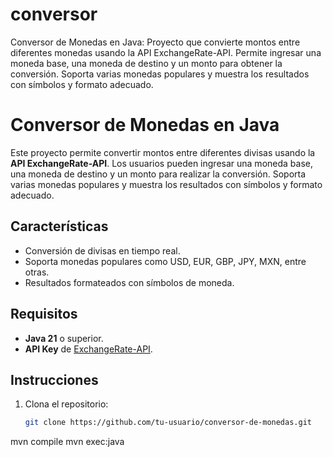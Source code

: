 # conversor
Conversor de Monedas en Java: Proyecto que convierte montos entre diferentes monedas usando la API ExchangeRate-API. Permite ingresar una moneda base, una moneda de destino y un monto para obtener la conversión. Soporta varias monedas populares y muestra los resultados con símbolos y formato adecuado.
# Conversor de Monedas en Java

Este proyecto permite convertir montos entre diferentes divisas usando la **API ExchangeRate-API**. Los usuarios pueden ingresar una moneda base, una moneda de destino y un monto para realizar la conversión. Soporta varias monedas populares y muestra los resultados con símbolos y formato adecuado.

## Características

- Conversión de divisas en tiempo real.
- Soporta monedas populares como USD, EUR, GBP, JPY, MXN, entre otras.
- Resultados formateados con símbolos de moneda.

## Requisitos

- **Java 21** o superior.
- **API Key** de [ExchangeRate-API](https://www.exchangerate-api.com/).

## Instrucciones

1. Clona el repositorio:
   ```bash
   git clone https://github.com/tu-usuario/conversor-de-monedas.git
mvn compile
mvn exec:java
